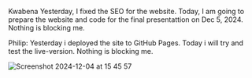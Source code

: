 Kwabena
Yesterday, I fixed the SEO for the website.
Today, I am going to prepare the website and code for the final presentattion on Dec 5, 2024.
Nothing is blocking me.


Philip:
Yesterday i deployed the site to GitHub Pages. Today i will try and test the live-version. Nothing is blocking me.

![Screenshot 2024-12-04 at 15 45 57](https://github.com/user-attachments/assets/9eae63f9-e544-4a20-ae34-969e191b7c0b)
